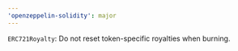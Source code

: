 ```yaml
---
'openzeppelin-solidity': major
---
```


`ERC721Royalty`: Do not reset token-specific royalties when burning.
